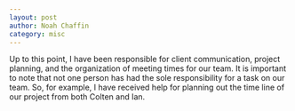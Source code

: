 ```yaml
---
layout: post
author: Noah Chaffin 
category: misc
---  
```

Up to this point, I have been responsible for client communication, project planning, and the organization of meeting times for our team. It is important to note that not one person has had the sole responsibility for a task on our team. So, for example, I have received help for planning out the time line of our project from both Colten and Ian.
